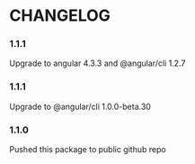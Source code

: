 CHANGELOG
=========

### 1.1.1
Upgrade to angular 4.3.3 and @angular/cli 1.2.7

### 1.1.1
Upgrade to @angular/cli 1.0.0-beta.30

### 1.1.0
Pushed this package to public github repo
